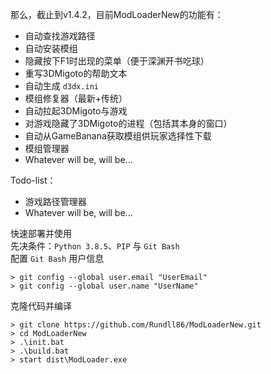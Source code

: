 那么，截止到v1.4.2，目前ModLoaderNew的功能有：  
- 自动查找游戏路径  
- 自动安装模组  
- 隐藏按下F1时出现的菜单（便于深渊开书吃球）  
- 重写3DMigoto的帮助文本  
- 自动生成 `d3dx.ini`  
- 模组修复器（最新+传统）  
- 自动拉起3DMigoto与游戏  
- 对游戏隐藏了3DMigoto的进程（包括其本身的窗口）
- 自动从GameBanana获取模组供玩家选择性下载
- 模组管理器
- Whatever will be, will be...

Todo-list：  
- 游戏路径管理器
- Whatever will be, will be...

快速部署并使用  
先决条件：`Python 3.8.5`、`PIP` 与 `Git Bash`  
配置 `Git Bash` 用户信息
```plain
> git config --global user.email "UserEmail"
> git config --global user.name "UserName"
```
克隆代码并编译
```plain
> git clone https://github.com/Rundll86/ModLoaderNew.git
> cd ModLoaderNew
> .\init.bat
> .\build.bat
> start dist\ModLoader.exe
```